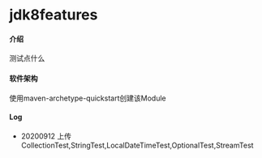 # jdk8features

#### 介绍
测试点什么

#### 软件架构
使用maven-archetype-quickstart创建该Module

#### Log
- 20200912 上传CollectionTest,StringTest,LocalDateTimeTest,OptionalTest,StreamTest